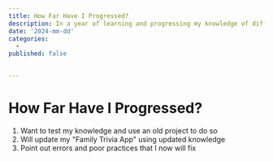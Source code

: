 ```yaml
---
title: How Far Have I Progressed?
description: In a year of learning and progressing my knowledge of different languages and technologies, how far have I come.
date: '2024-mm-dd'
categories:
  - 
published: false


---
```


# How Far Have I Progressed?

1. Want to test my knowledge and use an old project to do so
2. Will update my "Family Trivia App" using updated knowledge
3. Point out errors and poor practices that I now will fix
